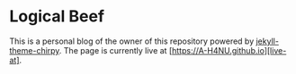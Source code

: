 # Logical Beef

This is a personal blog of the owner of this repository powered by
[jekyll-theme-chirpy][chirpy-theme].
The page is currently live at [https://A-H4NU.github.io][live-at].

[live-at]: https://A-H4NU.github.io
[chirpy-theme]: https://github.com/cotes2020/jekyll-theme-chirpy

